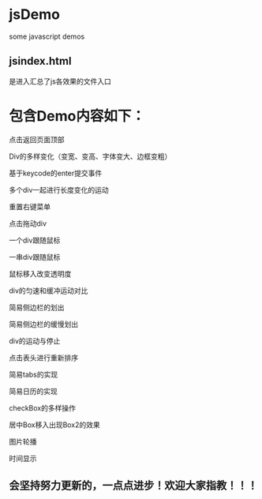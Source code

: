 # jsDemo
some javascript demos

## jsindex.html
是进入汇总了js各效果的文件入口

# 包含Demo内容如下：

点击返回页面顶部 

Div的多样变化（变宽、变高、字体变大、边框变粗） 

基于keycode的enter提交事件 

多个div一起进行长度变化的运动 

重置右键菜单 

点击拖动div 

一个div跟随鼠标 

一串div跟随鼠标 

鼠标移入改变透明度 

div的匀速和缓冲运动对比 

简易侧边栏的划出 

简易侧边栏的缓慢划出 

div的运动与停止 

点击表头进行重新排序 

简易tabs的实现

简易日历的实现 

checkBox的多样操作 

居中Box移入出现Box2的效果 

图片轮播 

时间显示


## 会坚持努力更新的，一点点进步！欢迎大家指教！！！
